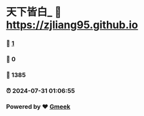 # 天下皆白_ :link: https://zjliang95.github.io 
### :page_facing_up: [1](https://zjliang95.github.io/tag.html) 
### :speech_balloon: 0 
### :hibiscus: 1385 
### :alarm_clock: 2024-07-31 01:06:55 
### Powered by :heart: [Gmeek](https://github.com/Meekdai/Gmeek)
